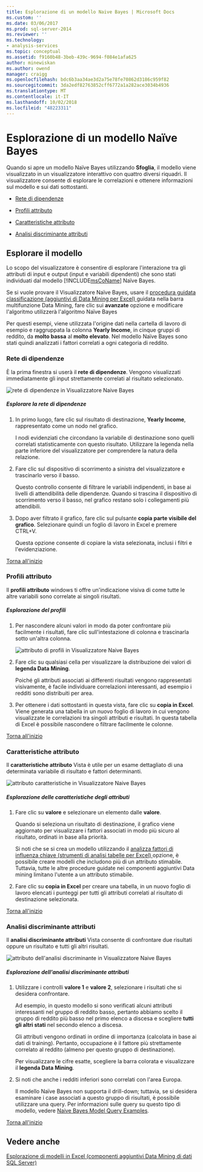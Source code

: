 ```yaml
---
title: Esplorazione di un modello Naive Bayes | Microsoft Docs
ms.custom: ''
ms.date: 03/06/2017
ms.prod: sql-server-2014
ms.reviewer: ''
ms.technology:
- analysis-services
ms.topic: conceptual
ms.assetid: f9160b48-3beb-439c-9694-f084e1afa625
author: minewiskan
ms.author: owend
manager: craigg
ms.openlocfilehash: bdc6b3aa34ae3d2a75e78fe70862d3186c959f82
ms.sourcegitcommit: 3da2edf82763852cff6772a1a282ace3034b4936
ms.translationtype: MT
ms.contentlocale: it-IT
ms.lasthandoff: 10/02/2018
ms.locfileid: "48223311"
---
```

# <a name="browsing-a-naive-bayes-model"></a>Esplorazione di un modello Naïve Bayes
  Quando si apre un modello Naïve Bayes utilizzando **Sfoglia**, il modello viene visualizzato in un visualizzatore interattivo con quattro diversi riquadri. Il visualizzatore consente di esplorare le correlazioni e ottenere informazioni sul modello e sui dati sottostanti.  
  
-   [Rete di dipendenze](#bkmk_DepNet)  
  
-   [Profili attributo](#bkmk_AttProf)  
  
-   [Caratteristiche attributo](#bkmk_AttChar)  
  
-   [Analisi discriminante attributi](#bkmk_AttDisc)  
  
##  <a name="BKMK_Tabs"></a> Esplorare il modello  
 Lo scopo del visualizzatore è consentire di esplorare l'interazione tra gli attributi di input e output (input e variabili dipendenti) che sono stati individuati dal modello [!INCLUDE[msCoName](../includes/msconame-md.md)] Naïve Bayes.  
  
 Se si vuole provare il Visualizzatore Naïve Bayes, usare il [procedura guidata classificazione &#40;aggiuntivi di Data Mining per Excel&#41; ](classify-wizard-data-mining-add-ins-for-excel.md) guidata nella barra multifunzione Data Mining, fare clic sui **avanzate** opzione e modificare l'algoritmo utilizzerà l'algoritmo Naïve Bayes  
  
 Per questi esempi, viene utilizzata l'origine dati nella cartella di lavoro di esempio e raggruppata la colonna **Yearly Income**, in cinque gruppi di reddito, da **molto bassa** al **molto elevato**. Nel modello Naïve Bayes sono stati quindi analizzati i fattori correlati a ogni categoria di reddito.  
  
###  <a name="bkmk_DepNet"></a> Rete di dipendenze  
 È la prima finestra si userà il **rete di dipendenze**. Vengono visualizzati immediatamente gli input strettamente correlati al risultato selezionato.  
  
 ![rete di dipendenze in Visualizzatore Naive Bayes](media/dm13-nb.gif "rete di dipendenze in Visualizzatore Naive Bayes")  
  
##### <a name="explore-the-dependency-network"></a>Esplorare la rete di dipendenze  
  
1.  In primo luogo, fare clic sul risultato di destinazione, **Yearly Income**, rappresentato come un nodo nel grafico.  
  
     I nodi evidenziati che circondano la variabile di destinazione sono quelli correlati statisticamente con questo risultato. Utilizzare la legenda nella parte inferiore del visualizzatore per comprendere la natura della relazione.  
  
2.  Fare clic sul dispositivo di scorrimento a sinistra del visualizzatore e trascinarlo verso il basso.  
  
     Questo controllo consente di filtrare le variabili indipendenti, in base ai livelli di attendibilità delle dipendenze. Quando si trascina il dispositivo di scorrimento verso il basso, nel grafico restano solo i collegamenti più attendibili.  
  
3.  Dopo aver filtrato il grafico, fare clic sul pulsante **copia parte visibile del grafico**. Selezionare quindi un foglio di lavoro in Excel e premere CTRL+V.  
  
     Questa opzione consente di copiare la vista selezionata, inclusi i filtri e l'evidenziazione.  
  
 [Torna all'inizio](#BKMK_Tabs)  
  
###  <a name="bkmk_AttProf"></a> Profili attributo  
 Il **profili attributo** windows ti offre un'indicazione visiva di come tutte le altre variabili sono correlate ai singoli risultati.  
  
##### <a name="explore-the-profiles"></a>Esplorazione del profili  
  
1.  Per nascondere alcuni valori in modo da poter confrontare più facilmente i risultati, fare clic sull'intestazione di colonna e trascinarla sotto un'altra colonna.  
  
     ![attributo di profili in Visualizzatore Naive Bayes](media/dm13-nb-attprof.gif "attributo profili in Visualizzatore Naive Bayes")  
  
2.  Fare clic su qualsiasi cella per visualizzare la distribuzione dei valori di **legenda Data Mining**.  
  
     Poiché gli attributi associati ai differenti risultati vengono rappresentati visivamente, è facile individuare correlazioni interessanti, ad esempio i redditi sono distribuiti per area.  
  
3.  Per ottenere i dati sottostanti in questa vista, fare clic su **copia in Excel**. Viene generata una tabella in un nuovo foglio di lavoro in cui vengono visualizzate le correlazioni tra singoli attributi e risultati. In questa tabella di Excel è possibile nascondere o filtrare facilmente le colonne.  
  
 [Torna all'inizio](#BKMK_Tabs)  
  
###  <a name="bkmk_AttChar"></a> Caratteristiche attributo  
 Il **caratteristiche attributo** Vista è utile per un esame dettagliato di una determinata variabile di risultato e fattori determinanti.  
  
 ![attributo caratteristiche in Visualizzatore Naive Bayes](media/dm13-nb-viewer.gif "attributo caratteristiche in Visualizzatore Naive Bayes")  
  
##### <a name="explore-the-attribute-characteristics"></a>Esplorazione delle caratteristiche degli attributi  
  
1.  Fare clic su **valore** e selezionare un elemento dalle **valore**.  
  
     Quando si seleziona un risultato di destinazione, il grafico viene aggiornato per visualizzare i fattori associati in modo più sicuro al risultato, ordinati in base alla priorità.  
  
     Si noti che se si crea un modello utilizzando il [analizza fattori di influenza chiave &#40;strumenti di analisi tabelle per Excel&#41; ](analyze-key-influencers-table-analysis-tools-for-excel.md) opzione, è possibile creare modelli che includono più di un attributo stimabile. Tuttavia, tutte le altre procedure guidate nei componenti aggiuntivi Data mining limitano l'utente a un attributo stimabile.  
  
2.  Fare clic su **copia in Excel** per creare una tabella, in un nuovo foglio di lavoro elencati i punteggi per tutti gli attributi correlati al risultato di destinazione selezionata.  
  
 [Torna all'inizio](#BKMK_Tabs)  
  
###  <a name="bkmk_AttDisc"></a> Analisi discriminante attributi  
 Il **analisi discriminante attributi** Vista consente di confrontare due risultati oppure un risultato e tutti gli altri risultati.  
  
 ![attributo dell'analisi discriminante in Visualizzatore Naive Bayes](media/dm13-nb-attdisc.gif "attributo dell'analisi discriminante in Visualizzatore Naive Bayes")  
  
##### <a name="explore-attribute-discrimination"></a>Esplorazione dell'analisi discriminante attributi  
  
1.  Utilizzare i controlli **valore 1** e **valore 2**, selezionare i risultati che si desidera confrontare.  
  
     Ad esempio, in questo modello si sono verificati alcuni attributi interessanti nel gruppo di reddito basso, pertanto abbiamo scelto il gruppo di reddito più basso nel primo elenco a discesa e scegliere **tutti gli altri stati** nel secondo elenco a discesa.  
  
     Gli attributi vengono ordinati in ordine di importanza (calcolata in base ai dati di training). Pertanto, occupazione è il fattore più strettamente correlato al reddito (almeno per questo gruppo di destinazione).  
  
     Per visualizzare le cifre esatte, scegliere la barra colorata e visualizzare il **legenda Data Mining**.  
  
2.  Si noti che anche i redditi inferiori sono correlati con l'area Europa.  
  
     Il modello Naïve Bayes non supporta il drill-down; tuttavia, se si desidera esaminare i case associati a questo gruppo di risultati, è possibile utilizzare una query. Per informazioni sulle query su questo tipo di modello, vedere [Naive Bayes Model Query Examples](data-mining/naive-bayes-model-query-examples.md).  
  
 [Torna all'inizio](#BKMK_Tabs)  
  
## <a name="see-also"></a>Vedere anche  
 [Esplorazione di modelli in Excel &#40;componenti aggiuntivi Data Mining di dati SQL Server&#41;](browsing-models-in-excel-sql-server-data-mining-add-ins.md)  
  
  
